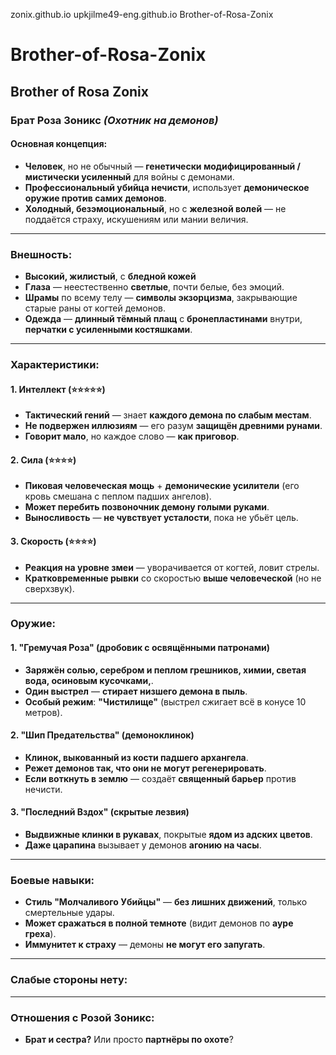 zonix.github.io
upkjilme49-eng.github.io
Brother-of-Rosa-Zonix
# Brother-of-Rosa-Zonix
Brother of Rosa Zonix
---

### **Брат Роза Зоникс** *(Охотник на демонов)*  

#### **Основная концепция:**  
- **Человек**, но не обычный — **генетически модифицированный / мистически усиленный** для войны с демонами.  
- **Профессиональный убийца нечисти**, использует **демоническое оружие против самих демонов**.  
- **Холодный, безэмоциональный**, но с **железной волей** — не поддаётся страху, искушениям или мании величия.  

---

### **Внешность:**  
- **Высокий, жилистый**, с **бледной кожей**
- **Глаза** — неестественно **светлые**, почти белые, без эмоций.  
- **Шрамы** по всему телу — **символы экзорцизма**, закрывающие старые раны от когтей демонов.  
- **Одежда** — **длинный тёмный плащ** с **бронепластинами** внутри, **перчатки с усиленными костяшками**.  

---

### **Характеристики:**  

#### **1. Интеллект (⭐⭐⭐⭐⭐)**  
- **Тактический гений** — знает **каждого демона по слабым местам**.  
- **Не подвержен иллюзиям** — его разум **защищён древними рунами**.  
- **Говорит мало**, но каждое слово — **как приговор**.  

#### **2. Сила (⭐⭐⭐⭐)**  
- **Пиковая человеческая мощь** + **демонические усилители** (его кровь смешана с пеплом падших ангелов).  
- **Может перебить позвоночник демону голыми руками**.  
- **Выносливость** — **не чувствует усталости**, пока не убьёт цель.  

#### **3. Скорость (⭐⭐⭐⭐)**  
- **Реакция на уровне змеи** — уворачивается от когтей, ловит стрелы.  
- **Кратковременные рывки** со скоростью **выше человеческой** (но не сверхзвук).  

---

### **Оружие:**  

#### **1. "Гремучая Роза" (дробовик с освящёнными патронами)** 
- **Заряжён солью, серебром и пеплом грешников, химии, светая вода, осиновым кусочками,**.  
- **Один выстрел** — **стирает низшего демона в пыль**.  
- **Особый режим**: **"Чистилище"** (выстрел сжигает всё в конусе 10 метров).  

#### **2. "Шип Предательства" (демоноклинок)**  
- **Клинок, выкованный из кости падшего архангела**.  
- **Режет демонов так, что они не могут регенерировать**.  
- **Если воткнуть в землю** — создаёт **священный барьер** против нечисти.  

#### **3. "Последний Вздох" (скрытые лезвия)**  
- **Выдвижные клинки в рукавах**, покрытые **ядом из адских цветов**.  
- **Даже царапина** вызывает у демонов **агонию на часы**.  

---

### **Боевые навыки:**  
- **Стиль "Молчаливого Убийцы"** — **без лишних движений**, только смертельные удары.  
- **Может сражаться в полной темноте** (видит демонов по **ауре греха**).  
- **Иммунитет к страху** — демоны **не могут его запугать**.  

---

### **Слабые стороны нету:**  

---

### **Отношения с Розой Зоникс:**  
- **Брат и сестра?** Или просто **партнёры по охоте**?  

